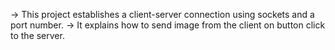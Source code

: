 -> This project establishes a client-server connection using sockets and a port number.
-> It explains how to send image from the client on button click to the server.
